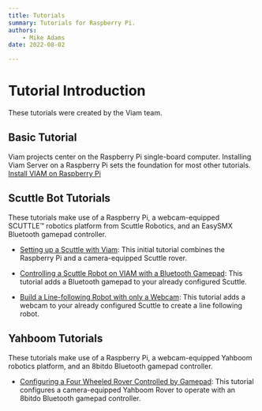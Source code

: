 ```yaml
---
title: Tutorials
summary: Tutorials for Raspberry Pi.
authors:
    - Mike Adams
date: 2022-08-02

---
```

# Tutorial Introduction
These tutorials were created by the Viam team.

## Basic Tutorial
Viam projects center on the Raspberry Pi single-board computer.
Installing Viam Server on a Raspberry Pi sets the foundation for most other tutorials.
[Install VIAM on Raspberry Pi](../getting-started/installation.md)


## Scuttle Bot Tutorials
These tutorials make use of a Raspberry Pi, a webcam-equipped SCUTTLE™ robotics platform from Scuttle Robotics, and an EasySMX Bluetooth gamepad controller.

* [Setting up a Scuttle with Viam](scuttlebot.md):
This initial tutorial combines the Raspberry Pi and a camera-equipped Scuttle rover.

* [Controlling a Scuttle Robot on VIAM with a Bluetooth Gamepad](scuttle-gamepad.md):
This tutorial adds a Bluetooth gamepad to your already configured Scuttle.

* [Build a Line-following Robot with only a Webcam](webcam-line-follower-robot.md):
This tutorial adds a webcam to your already configured Scuttle to create a line following robot.

## Yahboom Tutorials
These tutorials make use of a Raspberry Pi, a webcam-equipped Yahboom robotics platform, and an 8bitdo Bluetooth gamepad controller.

* [Configuring a Four Wheeled Rover Controlled by Gamepad](yahboom-rover.md):
This tutorial configures a camera-equipped Yahboom Rover to operate with an 8bitdo Bluetooth gamepad controller.
